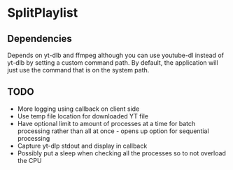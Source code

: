 # SplitPlaylist

## Dependencies

Depends on yt-dlb and ffmpeg although you can use youtube-dl instead of yt-dlb by setting a custom command path. By default, the application will just use the command that is on the system path.

## TODO

- More logging using callback on client side
- Use temp file location for downloaded YT file
- Have optional limit to amount of processes at a time for batch processing rather than all at once - opens up option for sequential processing
- Capture yt-dlp stdout and display in callback
- Possibly put a sleep when checking all the processes so to not overload the CPU
